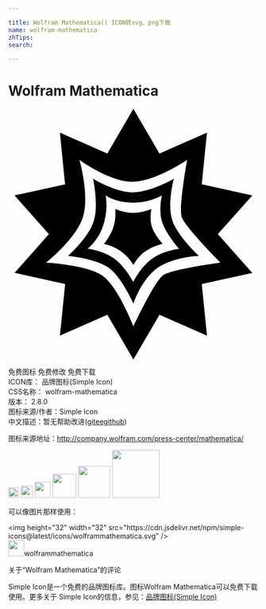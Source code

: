 ```yaml
---

title: Wolfram Mathematica() ICON转svg、png下载
name: wolfram-mathematica
zhTips: 
search: 

---
```


# Wolfram Mathematica  <small style="font-size: 60%;font-weight: 100"></small>

<div id="svg" class="svg-wrap">
<svg role="img" viewBox="0 0 24 24" xmlns="http://www.w3.org/2000/svg"><title>Wolfram Mathematica icon</title><path d="M15.74 10.7c-.53-1.53.14-4 .14-4S13.6 8.01 11.93 8 8.13 6.7 8.13 6.7s.56 2.46.07 4.04c-.48 1.58-2.47 3.34-2.47 3.34s2.58.23 3.85 1.1S12 18.64 12 18.64s.78-2.35 2.32-3.41c1.54-1.07 3.96-1.15 3.96-1.15s-2-1.84-2.54-3.37zm-2 3.69c-1.09.81-1.75 2.19-1.75 2.19s-.76-1.43-1.8-2.22c-1.05-.79-2.57-.97-2.57-.97a5.06 5.06 0 0 0 1.53-2.37c.46-1.54.18-2.73.18-2.73s.92.7 2.62.7c1.7 0 2.79-.7 2.79-.7s-.38 1.58.07 2.7c.44 1.14 1.57 2.41 1.57 2.41s-1.56.17-2.64.99zM13.73 9.6s-.95.38-1.77.37c-.82 0-1.7-.37-1.7-.37.05.58 0 1.15-.17 1.7-.27.86-.91 1.64-.91 1.64A4.23 4.23 0 0 1 12 14.95s.45-.85 1.18-1.33c.5-.31 1.05-.55 1.63-.7 0 0-.74-.78-1.02-1.57-.28-.78-.06-1.75-.06-1.75zM20.1 12l3.31-3.7-4.85-1.07.5-4.94-4.56 2L12 0 9.5 4.29l-4.55-2 .49 4.95L.59 8.29 3.89 12 .6 15.7l4.85 1.07-.5 4.94 4.55-2L12 24l2.5-4.29 4.56 2-.5-4.94 4.85-1.06-3.3-3.71zm-5.27 3.95C14 16.56 12 20.81 12 20.81S10.5 16.95 9 15.95c-1.48-1-5.38-1.22-5.38-1.22s2.99-2.37 3.57-4.47c.59-2.1-.37-5.37-.37-5.37s2.9 2.1 5.08 2.1c2.17 0 5.26-2.1 5.26-2.1s-.82 4.5-.53 5.46c.3.96 3.73 4.38 3.73 4.38s-4.7.62-5.54 1.22z"/></svg>
</div>
<detail full-name='wolfram-mathematica'></detail>

<div class="detail-page">
<p>
<span><span class="badge-success badge">免费图标</span> <span class="badge-success badge">免费修改</span>  <span class="badge-success badge">免费下载</span> </span>
<br/>
<span>
ICON库：
<span class="badge-secondary badge">品牌图标(Simple Icon)</span> 
</span>
<br/>
<span>
CSS名称：
<span class="badge-secondary badge">wolfram-mathematica</span> 
</span>

<br/>
<span>
版本：
<span class="badge-secondary badge">2.8.0</span> 
</span>
<br/>
<span>图标来源/作者：<span class="badge-light badge">Simple Icon</span></span> 
<br/>
<span class="zh-detail">中文描述：暂无<span class="help-link"><span>帮助改进</span>(<a href="https://gitee.com/liuwave/icon-helper/edit/master/json/brands/wolfram-mathematica.json" target="_blank" rel="noopener noreferrer">gitee</a><a href="https://github.com/liuwave/icon-helper/edit/master/json/brands/wolfram-mathematica.json" target="_blank" rel="noopener noreferrer">github</a></span>)</span><br/>
</p>
</div><div class="description description alert alert-light"><p>图标来源地址：<a href="http://company.wolfram.com/press-center/mathematica/" target="_blank" rel="noopener noreferrer">http://company.wolfram.com/press-center/mathematica/</a></p></div>
<div class="alert alert-dark">
<img height="21" width="21" src="https://cdn.jsdelivr.net/npm/simple-icons@latest/icons/wolframmathematica.svg" />
<img height="24" width="24" src="https://cdn.jsdelivr.net/npm/simple-icons@latest/icons/wolframmathematica.svg" />
<img height="32" width="32" src="https://cdn.jsdelivr.net/npm/simple-icons@latest/icons/wolframmathematica.svg" />
<img height="48" width="48" src="https://cdn.jsdelivr.net/npm/simple-icons@latest/icons/wolframmathematica.svg" />
<img height="64" width="64" src="https://cdn.jsdelivr.net/npm/simple-icons@latest/icons/wolframmathematica.svg" />
<img height="96" width="96" src="https://cdn.jsdelivr.net/npm/simple-icons@latest/icons/wolframmathematica.svg" />

</div>
<div>
  <p>可以像图片那样使用：    
  </p>
  <div class="alert alert-primary" style="font-size: 14px">
    &lt;img height="32" width="32" src="https://cdn.jsdelivr.net/npm/simple-icons@latest/icons/wolframmathematica.svg" /&gt;
    <copy-btn content='<img height="32" width="32" src="https://cdn.jsdelivr.net/npm/simple-icons@latest/icons/wolframmathematica.svg" />'></copy-btn>
  </div>
  <div class="alert alert-secondary">
    <img height="32" width="32" src="https://cdn.jsdelivr.net/npm/simple-icons@latest/icons/wolframmathematica.svg" />wolframmathematica
    <copy-btn content="wolframmathematica" btn-title="复制图标名称"></copy-btn>
  </div>
</div>

<Vssue title="关于“Wolfram Mathematica”的评论" >关于“Wolfram Mathematica”的评论</Vssue>


<div><p>Simple Icon是一个免费的品牌图标库。图标Wolfram Mathematica可以免费下载使用。更多关于  Simple Icon的信息，参见：<a target="_blank" href="https://iconhelper.cn/brands.html">品牌图标(Simple Icon)</a>
</p></div>

